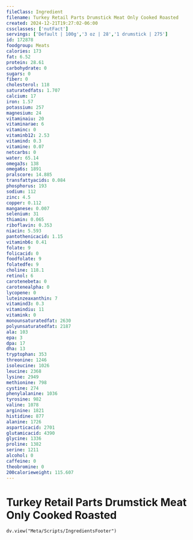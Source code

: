 ```yaml
---
fileClass: Ingredient
filename: Turkey Retail Parts Drumstick Meat Only Cooked Roasted
created: 2024-12-21T19:27:02-06:00
cssclasses: ['nutFact']
servings: ['Default | 100g','3 oz | 28','1 drumstick | 275']
id: 172878
foodgroup: Meats
calories: 173
fat: 6.52
protein: 28.61
carbohydrate: 0
sugars: 0
fiber: 0
cholesterol: 118
saturatedfats: 1.707
calcium: 17
iron: 1.57
potassium: 257
magnesium: 24
vitaminaiu: 20
vitaminarae: 6
vitaminc: 0
vitaminb12: 2.53
vitamind: 0.3
vitamine: 0.07
netcarbs: 0
water: 65.14
omega3s: 138
omega6s: 1891
pralscore: 14.885
transfattyacids: 0.084
phosphorus: 193
sodium: 112
zinc: 4.5
copper: 0.112
manganese: 0.007
selenium: 31
thiamin: 0.065
riboflavin: 0.353
niacin: 5.593
pantothenicacid: 1.15
vitaminb6: 0.41
folate: 9
folicacid: 0
foodfolate: 9
folatedfe: 9
choline: 118.1
retinol: 6
carotenebeta: 0
carotenealpha: 0
lycopene: 0
luteinzeaxanthin: 7
vitamind3: 0.3
vitamindiu: 11
vitamink: 0
monounsaturatedfat: 2630
polyunsaturatedfat: 2187
ala: 103
epa: 3
dpa: 17
dha: 13
tryptophan: 353
threonine: 1246
isoleucine: 1026
leucine: 2368
lysine: 2949
methionine: 798
cystine: 274
phenylalanine: 1036
tyrosine: 982
valine: 1078
arginine: 1821
histidine: 877
alanine: 1726
asparticacid: 2701
glutamicacid: 4390
glycine: 1336
proline: 1382
serine: 1211
alcohol: 0
caffeine: 0
theobromine: 0
200calorieweight: 115.607
---
```


# Turkey Retail Parts Drumstick Meat Only Cooked Roasted

```dataviewjs
dv.view("Meta/Scripts/IngredientsFooter")
```